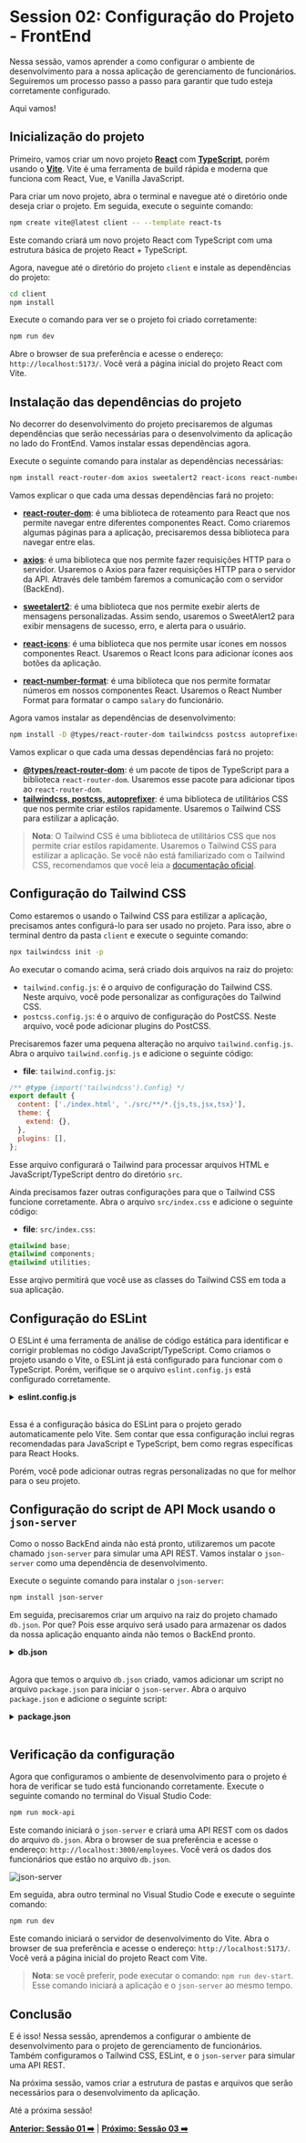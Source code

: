 # Session 02: Configuração do Projeto - FrontEnd

Nessa sessão, vamos aprender a como configurar o ambiente de desenvolvimento para a nossa aplicação de gerenciamento de funcionários. Seguiremos um processo passo a passo para garantir que tudo esteja corretamente configurado.

Aqui vamos!

## Inicialização do projeto

Primeiro, vamos criar um novo projeto **[React](https://react.dev/)** com **[TypeScript](https://www.typescriptlang.org/)**, porém usando o **[Vite](https://vitejs.dev/)**. Vite é uma ferramenta de build rápida e moderna que funciona com React, Vue, e Vanilla JavaScript.

Para criar um novo projeto, abra o terminal e navegue até o diretório onde deseja criar o projeto. Em seguida, execute o seguinte comando:

```bash
npm create vite@latest client -- --template react-ts
```

Este comando criará um novo projeto React com TypeScript com uma estrutura básica de projeto React + TypeScript.

Agora, navegue até o diretório do projeto `client` e instale as dependências do projeto:

```bash
cd client
npm install
```

Execute o comando para ver se o projeto foi criado corretamente:

```bash
npm run dev
```

Abre o browser de sua preferência e acesse o endereço: `http://localhost:5173/`. Você verá a página inicial do projeto React com Vite.

## Instalação das dependências do projeto

No decorrer do desenvolvimento do projeto precisaremos de algumas dependências que serão necessárias para o desenvolvimento da aplicação no lado do FrontEnd. Vamos instalar essas dependências agora.

Execute o seguinte comando para instalar as dependências necessárias:

```bash
npm install react-router-dom axios sweetalert2 react-icons react-number-format
```

Vamos explicar o que cada uma dessas dependências fará no projeto:

- **[react-router-dom](https://www.npmjs.com/package/react-router-dom)**: é uma biblioteca de roteamento para React que nos permite navegar entre diferentes componentes React. Como criaremos algumas páginas para a aplicação, precisaremos dessa biblioteca para navegar entre elas.
  
- **[axios](https://www.npmjs.com/package/axios)**: é uma biblioteca que nos permite fazer requisições HTTP para o servidor. Usaremos o Axios para fazer requisições HTTP para o servidor da API. Através dele também faremos a comunicação com o servidor (BackEnd).
  
- **[sweetalert2](https://www.npmjs.com/package/sweetalert2)**: é uma biblioteca que nos permite exebir alerts de mensagens personalizadas. Assim sendo, usaremos o SweetAlert2 para exibir mensagens de sucesso, erro, e alerta para o usuário.
  
- **[react-icons](https://www.npmjs.com/package/react-icons)**: é uma biblioteca que nos permite usar ícones em nossos componentes React. Usaremos o React Icons para adicionar ícones aos botões da aplicação.
  
- **[react-number-format](https://www.npmjs.com/package/react-number-format)**: é uma biblioteca que nos permite formatar números em nossos componentes React. Usaremos o React Number Format para formatar o campo `salary` do funcionário.
  
Agora vamos instalar as dependências de desenvolvimento:

```bash
npm install -D @types/react-router-dom tailwindcss postcss autoprefixer
```

Vamos explicar o que cada uma dessas dependências fará no projeto:

- **[@types/react-router-dom](https://www.npmjs.com/package/@types/react-router-dom)**: é um pacote de tipos de TypeScript para a biblioteca `react-router-dom`. Usaremos esse pacote para adicionar tipos ao `react-router-dom`.
- **[tailwindcss, postcss, autoprefixer](https://www.npmjs.com/package/tailwindcss)**: é uma biblioteca de utilitários CSS que nos permite criar estilos rapidamente. Usaremos o Tailwind CSS para estilizar a aplicação.

> **Nota**: O Tailwind CSS é uma biblioteca de utilitários CSS que nos permite criar estilos rapidamente. Usaremos o Tailwind CSS para estilizar a aplicação. Se você não está familiarizado com o Tailwind CSS, recomendamos que você leia a [documentação oficial](https://tailwindcss.com/docs/installation).

## Configuração do Tailwind CSS

Como estaremos o usando o Tailwind CSS para estilizar a aplicação, precisamos antes configurá-lo para ser usado no projeto. Para isso, abre o terminal dentro da pasta `client` e execute o seguinte comando:

```bash
npx tailwindcss init -p
```

Ao executar o comando acima, será criado dois arquivos na raiz do projeto:

- `tailwind.config.js`: é o arquivo de configuração do Tailwind CSS. Neste arquivo, você pode personalizar as configurações do Tailwind CSS.
- `postcss.config.js`: é o arquivo de configuração do PostCSS. Neste arquivo, você pode adicionar plugins do PostCSS.

Precisaremos fazer uma pequena alteração no arquivo `tailwind.config.js`. Abra o arquivo `tailwind.config.js` e adicione o seguinte código:

- **file**: `tailwind.config.js`:

```javascript
/** @type {import('tailwindcss').Config} */
export default {
  content: ['./index.html', './src/**/*.{js,ts,jsx,tsx}'],
  theme: {
    extend: {},
  },
  plugins: [],
};
```

Esse arquivo configurará o Tailwind para processar arquivos HTML e JavaScript/TypeScript dentro do diretório `src`.

Ainda precisamos fazer outras configurações para que o Tailwind CSS funcione corretamente. Abra o arquivo `src/index.css` e adicione o seguinte código:

- **file**: `src/index.css`:

```css
@tailwind base;
@tailwind components;
@tailwind utilities;
```

Esse arqivo permitirá que você use as classes do Tailwind CSS em toda a sua aplicação.

## Configuração do ESLint

O ESLint é uma ferramenta de análise de código estática para identificar e corrigir problemas no código JavaScript/TypeScript. Como criamos o projeto usando o Vite, o ESLint já está configurado para funcionar com o TypeScript. Porém, verifique se o arquivo `eslint.config.js` está configurado corretamente.

<details><summary><b>eslint.config.js</b></summary>
<br/>

```javascript
import js from '@eslint/js'
import globals from 'globals'
import reactHooks from 'eslint-plugin-react-hooks'
import reactRefresh from 'eslint-plugin-react-refresh'
import tseslint from 'typescript-eslint'

export default tseslint.config(
  { ignores: ['dist'] },
  {
    extends: [js.configs.recommended, ...tseslint.configs.recommended],
    files: ['**/*.{ts,tsx}'],
    languageOptions: {
      ecmaVersion: 2020,
      globals: globals.browser,
    },
    plugins: {
      'react-hooks': reactHooks,
      'react-refresh': reactRefresh,
    },
    rules: {
      ...reactHooks.configs.recommended.rules,
      'react-refresh/only-export-components': [
        'warn',
        { allowConstantExport: true },
      ],
    },
  },
)
```

</details>
<br/>

Essa é a configuração básica do ESLint para o projeto gerado automaticamente pelo Vite. Sem contar que essa configuração inclui regras recomendadas para JavaScript e TypeScript, bem como regras específicas para React Hooks. 

Porém, você pode adicionar outras regras personalizadas no que for melhor para o seu projeto.

## Configuração do script de API Mock usando o `json-server`

Como o nosso BackEnd ainda não está pronto, utilizaremos um pacote chamado `json-server` para simular uma API REST. Vamos instalar o `json-server` como uma dependência de desenvolvimento.

Execute o seguinte comando para instalar o `json-server`:

```bash
npm install json-server
```

Em seguida, precisaremos criar um arquivo na raiz do projeto chamado `db.json`. Por que? Pois esse arquivo será usado para armazenar os dados da nossa aplicação enquanto ainda não temos o BackEnd pronto.

<details><summary><b>db.json</b></summary>
<br/>

```json
{
  "employees": [
    {
      "name": "Jane Smith",
      "job_role": "Project Manager",
      "salary": 85000,
      "employee_registration": 235565,
      "updatedAt": "2024-08-25T20:49:30.293Z",
      "id": "2"
    },
    {
      "name": "John Doe",
      "job_role": "Software Engineer",
      "salary": 75000,
      "employee_registration": 235566,
      "updatedAt": "2024-08-25T20:49:30.293Z",
      "id": "3"
    },
    {
      "name": "Alice Johnson",
      "job_role": "Software Engineer",
      "salary": 75000,
      "employee_registration": 235567,
      "updatedAt": "2024-08-25T21:30:55.094Z",
      "id": "4"
    }
  ]
}
```

</details>
<br/>

Agora que temos o arquivo `db.json` criado, vamos adicionar um script no arquivo `package.json` para iniciar o `json-server`. Abra o arquivo `package.json` e adicione o seguinte script:

<details><summary><b>package.json</b></summary>
<br/>

```json
  "scripts": {
    "dev": "vite",
    "build": "tsc -b && vite build",
    "lint": "eslint .",
    "preview": "vite preview",
    "mock-api": "json-server db.json --port 3000"
  },
```

</details>
<br/>

## Verificação da configuração

Agora que configuramos o ambiente de desenvolvimento para o projeto é hora de verificar se tudo está funcionando corretamente. Execute o seguinte comando no terminal do Visual Studio Code:

```bash
npm run mock-api
```

Este comando iniciará o `json-server` e criará uma API REST com os dados do arquivo `db.json`. Abra o browser de sua preferência e acesse o endereço: `http://localhost:3000/employees`. Você verá os dados dos funcionários que estão no arquivo `db.json`.


![json-server](../images/json-server-action.png)

Em seguida, abra outro terminal no Visual Studio Code e execute o seguinte comando:

```bash
npm run dev
```

Este comando iniciará o servidor de desenvolvimento do Vite. Abra o browser de sua preferência e acesse o endereço: `http://localhost:5173/`. Você verá a página inicial do projeto React com Vite.

> **Nota**: se você preferir, pode executar o comando: `npm run dev-start`. Esse comando iniciará a aplicação e o `json-server` ao mesmo tempo.

## Conclusão

E é isso! Nessa sessão, aprendemos a configurar o ambiente de desenvolvimento para o projeto de gerenciamento de funcionários.
Também configuramos o Tailwind CSS, ESLint, e o `json-server` para simular uma API REST.

Na próxima sessão, vamos criar a estrutura de pastas e arquivos que serão necessários para o desenvolvimento da aplicação.

Até a próxima sessão!

**[Anterior: Sessão 01 ➡️](01-session.md)** | **[Próximo: Sessão 03 ➡️](03-session.md)**




